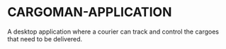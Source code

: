# CARGOMAN-APPLICATION
A desktop application where a courier can track and control the cargoes that need to be delivered.
